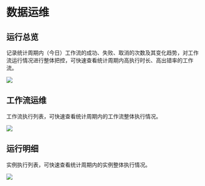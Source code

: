 # 数据运维

## 运行总览

记录统计周期内（今日）工作流的成功、失败、取消的次数及其变化趋势，对工作流运行情况进行整体把控，可快速查看统计周期内高执行时长、高出错率的工作流。

![](https://terminus-paas.oss-cn-hangzhou.aliyuncs.com/paas-doc/2021/08/23/8f90d09a-f5d9-487f-986b-3d75a6c7c15e.png)

## 工作流运维

工作流执行列表，可快速查看统计周期内的工作流整体执行情况。

![](https://terminus-paas.oss-cn-hangzhou.aliyuncs.com/paas-doc/2021/08/23/25b7b837-78be-43bd-b4e5-3a8da1464a23.png)

## 运行明细

实例执行列表，可快速查看统计周期内的实例整体执行情况。

![](https://terminus-paas.oss-cn-hangzhou.aliyuncs.com/paas-doc/2021/08/23/ce2aa0f0-7bde-44c0-a08e-1c8d119860f6.png)
